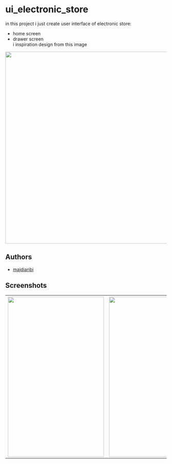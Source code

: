 
# ui_electronic_store

in this project i just create user interface of electronic store:
- home screen
- drawer screen </br>
i inspiration design from this image
<p align="center">
    <img src="https://user-images.githubusercontent.com/95164900/193013980-6ad55175-7ac9-4526-83ec-248c8b5cc396.png" width="600" height="600"/>
</p>



## Authors

- [majdiaribi](https://github.com/majdideveloper)


## Screenshots
<table>
   <tr>
        <th scope="col"><img src="https://user-images.githubusercontent.com/95164900/193011331-b643639a-4ff1-4c0e-bbaa-6031f0bd75a3.png" width="300" height="500"/> </th>
        <th scope="col"><img src="https://user-images.githubusercontent.com/95164900/193011321-1c0f2b50-8c2a-4515-a14c-7463fd0a91f4.png" width="300" height="500"/></th>  
   </tr>
</table>
 




